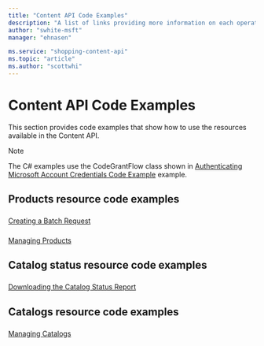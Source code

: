 ```yaml
---
title: "Content API Code Examples"
description: "A list of links providing more information on each operation available in the Content API."
author: "swhite-msft"
manager: "ehnasen"

ms.service: "shopping-content-api"
ms.topic: "article"
ms.author: "scottwhi"
---
```

# Content API Code Examples
This section provides code examples that show how to use the resources available in the Content API.

> [!NOTE]
> The C# examples use the CodeGrantFlow class shown in [Authenticating Microsoft Account Credentials Code Example](/bingads/shopping-content/code-example-authentication-oauth.md) example.

## Products resource code examples

### <a name="batch"></a>
[Creating a Batch Request](/bingads/shopping-content/code-example-create-batch-request.md)  

### <a name="products"></a>
[Managing Products](/bingads/shopping-content/code-example-manage-products.md)

## Catalog status resource code examples

### <a name="status"></a>
[Downloading the Catalog Status Report](/bingads/shopping-content/code-example-download-catalog-status-report.md)   

## Catalogs resource code examples

### <a name="catalog"></a>
[Managing Catalogs](/bingads/shopping-content/code-example-manage-catalogs.md)  
